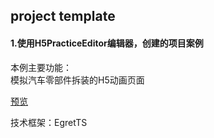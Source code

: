 ## project template

#### 1.使用H5PracticeEditor编辑器，创建的项目案例  

本例主要功能：  
模拟汽车零部件拆装的H5动画页面

<a href="https://i-fuyun.github.io/H5PracticeEditor/project template/Release/1.1.0/index.html" target="_blank">预览</a>

技术框架：EgretTS

